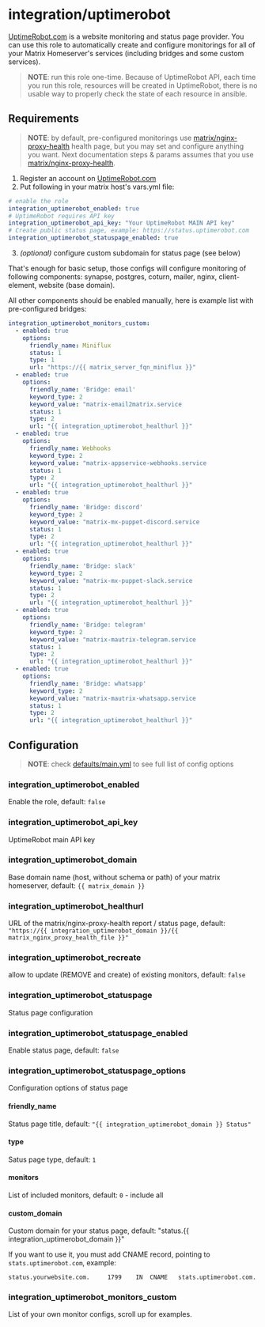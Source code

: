 # integration/uptimerobot

[UptimeRobot.com](https://uptimerobot.com) is a website monitoring and status page provider.
You can use this role to automatically create and configure monitorings for all of your Matrix Homeserver's services
(including bridges and some custom services).

> **NOTE**: run this role one-time. Because of UptimeRobot API, each time you run this role, resources will be created
> in UptimeRobot, there is no usable way to properly check the state of each resource in ansible.

## Requirements

> **NOTE**: by default, pre-configured monitorings use [matrix/nginx-proxy-health](/roles/matrix/nginx-proxy-health) health page,
> but you may set and configure anything you want.
> Next documentation steps & params assumes that you use [matrix/nginx-proxy-health](/roles/matrix/nginx-proxy-health).

1. Register an account on [UptimeRobot.com](https://uptimerobot.com)
2. Put following in your matrix host's vars.yml file:

```yml
# enable the role
integration_uptimerobot_enabled: true
# UptimeRobot requires API key
integration_uptimerobot_api_key: "Your UptimeRobot MAIN API key"
# Create public status page, example: https://status.uptimerobot.com
integration_uptimerobot_statuspage_enabled: true
```

3. _(optional)_ configure custom subdomain for status page (see below)

That's enough for basic setup, those configs will configure monitoring of following components:
synapse, postgres, coturn, mailer, nginx, client-element, website (base domain).

All other components should be enabled manually, here is example list with pre-configured bridges:

```yaml
integration_uptimerobot_monitors_custom:
  - enabled: true
    options:
      friendly_name: Miniflux
      status: 1
      type: 1
      url: "https://{{ matrix_server_fqn_miniflux }}"
  - enabled: true
    options:
      friendly_name: 'Bridge: email'
      keyword_type: 2
      keyword_value: "matrix-email2matrix.service                                                                           loaded    active     running"
      status: 1
      type: 2
      url: "{{ integration_uptimerobot_healthurl }}"
  - enabled: true
    options:
      friendly_name: Webhooks
      keyword_type: 2
      keyword_value: "matrix-appservice-webhooks.service                                                                    loaded    active     running"
      status: 1
      type: 2
      url: "{{ integration_uptimerobot_healthurl }}"
  - enabled: true
    options:
      friendly_name: 'Bridge: discord'
      keyword_type: 2
      keyword_value: "matrix-mx-puppet-discord.service                                                                      loaded    active     running"
      status: 1
      type: 2
      url: "{{ integration_uptimerobot_healthurl }}"
  - enabled: true
    options:
      friendly_name: 'Bridge: slack'
      keyword_type: 2
      keyword_value: "matrix-mx-puppet-slack.service                                                                        loaded    active     running"
      status: 1
      type: 2
      url: "{{ integration_uptimerobot_healthurl }}"
  - enabled: true
    options:
      friendly_name: 'Bridge: telegram'
      keyword_type: 2
      keyword_value: "matrix-mautrix-telegram.service                                                                       loaded    active     running"
      status: 1
      type: 2
      url: "{{ integration_uptimerobot_healthurl }}"
  - enabled: true
    options:
      friendly_name: 'Bridge: whatsapp'
      keyword_type: 2
      keyword_value: "matrix-mautrix-whatsapp.service                                                                       loaded    active     running"
      status: 1
      type: 2
      url: "{{ integration_uptimerobot_healthurl }}"
```

## Configuration

> **NOTE**: check [defaults/main.yml](./defaults/main.yml) to see full list of config options

### integration_uptimerobot_enabled

Enable the role, default: `false`

### integration_uptimerobot_api_key

UptimeRobot main API key

### integration_uptimerobot_domain

Base domain name (host, without schema or path) of your matrix homeserver, default: `{{ matrix_domain }}`

### integration_uptimerobot_healthurl

URL of the matrix/nginx-proxy-health report / status page, default: `"https://{{ integration_uptimerobot_domain }}/{{ matrix_nginx_proxy_health_file }}"`

### integration_uptimerobot_recreate

allow to update (REMOVE and create) of existing monitors, default: `false`

### integration_uptimerobot_statuspage

Status page configuration

### integration_uptimerobot_statuspage_enabled

Enable status page, default: `false`

### integration_uptimerobot_statuspage_options

Configuration options of status page

#### friendly_name

Status page title, default: `"{{ integration_uptimerobot_domain }} Status"`

#### type

Satus page type, default: `1`

#### monitors

List of included monitors, default: `0` - include all

#### custom_domain

Custom domain for your status page, default: "status.{{ integration_uptimerobot_domain }}"

If you want to use it, you must add CNAME record, pointing to `stats.uptimerobot.com`, example:

```
status.yourwebsite.com.		1799	IN	CNAME	stats.uptimerobot.com.
```


### integration_uptimerobot_monitors_custom

List of your own monitor configs, scroll up for examples.
